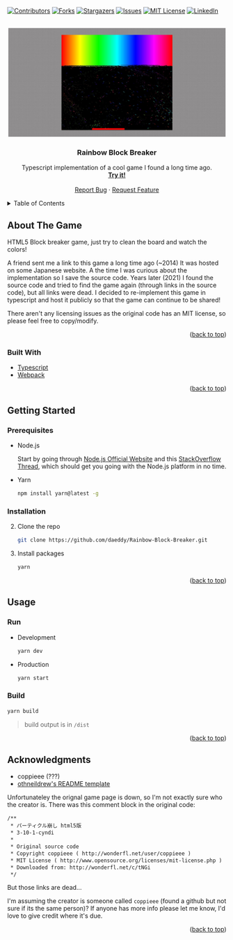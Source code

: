 
<!-- PROJECT SHIELDS -->
[![Contributors][contributors-shield]][contributors-url]
[![Forks][forks-shield]][forks-url]
[![Stargazers][stars-shield]][stars-url]
[![Issues][issues-shield]][issues-url]
[![MIT License][license-shield]][license-url]
[![LinkedIn][linkedin-shield]][linkedin-url]

<!-- PROJECT LOGO -->
<br />
<div align="center">
  <a href="https://github.com/daeddy/Rainbow-Block-Breaker">
    <img src="images/screenshot.jpg" alt="Logo" width="500" height="250">
  </a>

<h3 align="center">Rainbow Block Breaker</h3>
  <p align="center">
    Typescript implementation of a cool game I found a long time ago.
    <br />
    <a href="https://daeddy.github.io"><strong>Try it!</strong></a>
    <br />
    <br />
    <a href="https://github.com/daeddy/Rainbow-Block-Breaker/issues">Report Bug</a>
    ·
    <a href="https://github.com/daeddy/Rainbow-Block-Breaker/issues">Request Feature</a>
  </p>
</div>

<!-- TABLE OF CONTENTS -->
<details>
  <summary>Table of Contents</summary>
  <ol>
    <li>
      <a href="#about-the-project">About The Game</a>
      <ul>
        <li><a href="#built-with">Built With</a></li>
      </ul>
    </li>
    <li>
      <a href="#getting-started">Getting Started</a>
      <ul>
        <li><a href="#prerequisites">Prerequisites</a></li>
        <li><a href="#installation">Installation</a></li>
      </ul>
    </li>
    <li><a href="#usage">Usage</a></li>
    <li><a href="#license">License</a></li>
    <li><a href="#contact">Contact</a></li>
    <li><a href="#acknowledgments">Acknowledgments</a></li>
  </ol>
</details>

<!-- ABOUT THE PROJECT -->
## About The Game

HTML5 Block breaker game, just try to clean the board and watch the colors!

A friend sent me a link to this game a long time ago (~2014) It was hosted on some Japanese website. A the time I was curious about the implementation so I save the source code. Years later (2021) I found the source code and tried to find the game again (through links in the source code), but all links were dead. I decided to re-implement this game in typescript and host it publicly so that the game can continue to be shared!

There aren't any licensing issues as the original code has an MIT license, so please feel free to copy/modify.

<p align="right">(<a href="#top">back to top</a>)</p>

### Built With

* [Typescript](https://www.typescriptlang.org/)
* [Webpack](https://webpack.js.org/)

<p align="right">(<a href="#top">back to top</a>)</p>

<!-- GETTING STARTED -->
## Getting Started

### Prerequisites
* Node.js
  
  Start by going through [Node.js Official Website](http://nodejs.org/) and this [StackOverflow Thread](http://stackoverflow.com/questions/2353818/how-do-i-get-started-with-node-js), which should get you going with the Node.js platform in no time.

* Yarn
  ```sh
  npm install yarn@latest -g
  ```

### Installation

2. Clone the repo
   ```sh
   git clone https://github.com/daeddy/Rainbow-Block-Breaker.git
   ```
3. Install packages
   ```sh
   yarn
   ```

<p align="right">(<a href="#top">back to top</a>)</p>

<!-- USAGE EXAMPLES -->
## Usage

### Run
* Development
  ```sh
  yarn dev
  ```
* Production
  ```sh
  yarn start
  ```

### Build
  ```sh
  yarn build
  ``` 

  > build output is in `/dist`

<p align="right">(<a href="#top">back to top</a>)</p>


<!-- ACKNOWLEDGMENTS -->
## Acknowledgments
* coppieee (???)
* [othneildrew's README template](https://github.com/othneildrew/Best-README-Template)


Unfortunateley the orignal game page is down, so I'm not exactly sure who the creator is. There was this comment block in the original code:
```
/**
 * パーティクル崩し html5版
 * 3-10-1-cyndi
 *
 * Original source code
 * Copyright coppieee ( http://wonderfl.net/user/coppieee )
 * MIT License ( http://www.opensource.org/licenses/mit-license.php )
 * Downloaded from: http://wonderfl.net/c/tNGi
 */
 ```
 But those links are dead...

 I'm assuming the creator is someone called `coppieee` (found a github but not sure if its the same person)?
 If anyone has more info please let me know, I'd love to give credit where it's due.


<p align="right">(<a href="#top">back to top</a>)</p>

<!-- MARKDOWN LINKS & IMAGES -->
[contributors-shield]: https://img.shields.io/github/contributors/daeddy/Rainbow-Block-Breaker.svg?style=for-the-badge
[contributors-url]: https://github.com/daeddy/Rainbow-Block-Breaker/graphs/contributors
[forks-shield]: https://img.shields.io/github/forks/daeddy/Rainbow-Block-Breaker.svg?style=for-the-badge
[forks-url]: https://github.com/daeddy/Rainbow-Block-Breaker/network/members
[stars-shield]: https://img.shields.io/github/stars/daeddy/Rainbow-Block-Breaker.svg?style=for-the-badge
[stars-url]: https://github.com/daeddy/Rainbow-Block-Breaker/stargazers
[issues-shield]: https://img.shields.io/github/issues/daeddy/Rainbow-Block-Breaker.svg?style=for-the-badge
[issues-url]: https://github.com/daeddy/Rainbow-Block-Breaker/issues
[license-shield]: https://img.shields.io/github/license/daeddy/Rainbow-Block-Breaker.svg?style=for-the-badge
[license-url]: https://github.com/daeddy/Rainbow-Block-Breaker/blob/master/LICENSE.txt
[linkedin-shield]: https://img.shields.io/badge/-LinkedIn-black.svg?style=for-the-badge&logo=linkedin&colorB=555
[linkedin-url]: https://linkedin.com/in/eport030
[product-screenshot]: images/screenshot.jpg
